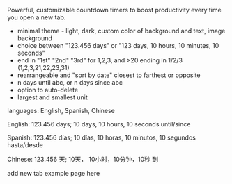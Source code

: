 Powerful, customizable countdown timers to boost productivity every time you open a new tab.

- minimal theme - light, dark, custom color of background and text, image background
- choice between "123.456 days" or "123 days, 10 hours, 10 minutes, 10 seconds"
- end in "1st" "2nd" "3rd" for 1,2,3, and >20 ending in 1/2/3 (1,2,3,21,22,23,31)
- rearrangeable and "sort by date" closest to farthest or opposite
- n days until abc, or n days since abc
- option to auto-delete
- largest and smallest unit

languages: English, Spanish, Chinese

English: 123.456 days; 10 days, 10 hours, 10 seconds until/since

Spanish: 123.456 días; 10 días, 10 horas, 10 minutos, 10 segundos hasta/desde

Chinese: 123.456 天; 10天， 10小时，10分钟，10秒 到

add new tab example page here
